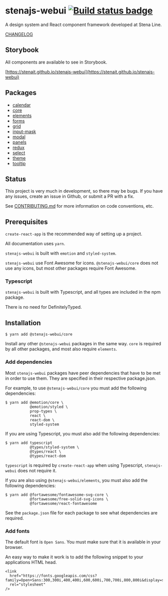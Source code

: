# stenajs-webui [![Build status badge](https://github.com/StenaIT/stenajs-webui/workflows/Node%20CI/badge.svg)](https://github.com/StenaIT/stenajs-webui/actions?query=workflow%3A%22Node+CI%22)

A design system and React component framework developed at Stena Line.

[CHANGELOG](CHANGELOG.md)

## Storybook

All components are available to see in Storybook.

[https://stenait.github.io/stenajs-webui](https://stenait.github.io/stenajs-webui)

## Packages

- [calendar](packages/calendar/README.md)
- [core](packages/core/README.md)
- [elements](packages/elements/README.md)
- [forms](packages/forms/README.md)
- [grid](packages/grid/README.md)
- [input-mask](packages/input-mask/README.md)
- [modal](packages/modal/README.md)
- [panels](packages/panels/README.md)
- [redux](packages/redux/README.md)
- [select](packages/select/README.md)
- [theme](packages/theme/README.md)
- [tooltip](packages/tooltip/README.md)

## Status

This project is very much in development, so there may be bugs.
If you have any issues, create an issue in Github, or submit a PR with a fix.

See [CONTRIBUTING.md](CONTRIBUTING.md) for more information on code conventions, etc.

## Prerequisites

`create-react-app` is the recommended way of setting up a project.

All documentation uses `yarn`.

`stenajs-webui` is built with `emotion` and `styled-system`.

`stenajs-webui` use Font Awesome for icons.
`@stenajs-webui/core` does not use any icons, but most other packages require Font Awesome.

### Typescript

`stenajs-webui` is built with Typescript, and all types are included in the npm package.

There is no need for DefinitelyTyped.

## Installation

```
$ yarn add @stenajs-webui/core
```

Install any other `@stenajs-webui` packages in the same way.
`core` is required by all other packages, and most also require `elements`.

### Add dependencies

Most `stenajs-webui` packages have peer dependencies that have to be met in order to use them.
They are specified in their respective package.json.

For example, to use `@stenajs-webui/core` you must add the following dependencies:

```
$ yarn add @emotion/core \
           @emotion/styled \
           prop-types \
           react \
           react-dom \
           styled-system
```

If you are using Typescript, you must also add the following dependencies:

```
$ yarn add typescript
           @types/styled-system \
           @types/react \
           @types/react-dom
```

`typescript` is required by `create-react-app` when using Typescript, `stenajs-webui` does not require it.

If you are also using `@stenajs-webui/elements`, you must also add the following dependencies:

```
$ yarn add @fortawesome/fontawesome-svg-core \
           @fortawesome/free-solid-svg-icons \
           @fortawesome/react-fontawesome
```

See the `package.json` file for each package to see what dependencies are required.

### Add fonts

The default font is `Open Sans`. You must make sure that it is available in your browser.

An easy way to make it work is to add the following snippet to your applications HTML head.

```
<link
  href="https://fonts.googleapis.com/css?family=Open+Sans:300,300i,400,400i,600,600i,700,700i,800,800i&display=swap"
  rel="stylesheet"
/>
```
